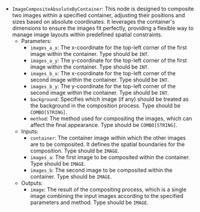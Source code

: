 - `ImageCompositeAbsoluteByContainer`: This node is designed to composite two images within a specified container, adjusting their positions and sizes based on absolute coordinates. It leverages the container's dimensions to ensure the images fit perfectly, providing a flexible way to manage image layouts within predefined spatial constraints.
    - Parameters:
        - `images_a_x`: The x-coordinate for the top-left corner of the first image within the container. Type should be `INT`.
        - `images_a_y`: The y-coordinate for the top-left corner of the first image within the container. Type should be `INT`.
        - `images_b_x`: The x-coordinate for the top-left corner of the second image within the container. Type should be `INT`.
        - `images_b_y`: The y-coordinate for the top-left corner of the second image within the container. Type should be `INT`.
        - `background`: Specifies which image (if any) should be treated as the background in the composition process. Type should be `COMBO[STRING]`.
        - `method`: The method used for compositing the images, which can affect the final appearance. Type should be `COMBO[STRING]`.
    - Inputs:
        - `container`: The container image within which the other images are to be composited. It defines the spatial boundaries for the composition. Type should be `IMAGE`.
        - `images_a`: The first image to be composited within the container. Type should be `IMAGE`.
        - `images_b`: The second image to be composited within the container. Type should be `IMAGE`.
    - Outputs:
        - `image`: The result of the compositing process, which is a single image combining the input images according to the specified parameters and method. Type should be `IMAGE`.
